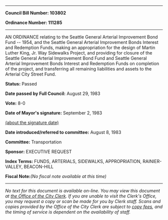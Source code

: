 

********

**Council Bill Number: 103802**
   
**Ordinance Number: 111285**
********

 AN ORDINANCE relating to the Seattle General Arterial Improvement Bond Fund -- 1954, and the Seattle General Arterial Improvement Bonds Interest and Redemption Funds, making an appropriation for the design of Martin Luther King, Jr. Way Sidewalks Project, and providing for closure of the Seattle General Arterial Improvement Bond Fund and Seattle General Arterial Improvement Bonds Interest and Redemption Funds on completion of the project, and transferring all remaining liabilities and assets to the Arterial City Street Fund.

**Status:** Passed
   
**Date passed by Full Council:** August 29, 1983
   
**Vote:** 8-0
   
**Date of Mayor's signature:** September 2, 1983
   
[(about the signature date)](/~public/approvaldate.htm)
   
   
   
**Date introduced/referred to committee:** August 8, 1983
   
**Committee:** Transportation
   
**Sponsor:** EXECUTIVE REQUEST
   
   
**Index Terms:** FUNDS, ARTERIALS, SIDEWALKS, APPROPRIATION, RAINIER-VALLEY, BEACON-HILL

**Fiscal Note:**_(No fiscal note available at this time)_
********

_No text for this document is available on-line. You may view this document at [the Office of the City Clerk](http://www.seattle.gov/leg/clerk/contactUs.htm). If you are unable to visit the Clerk's Office, you may request a copy or scan be made for you by Clerk staff. Scans and copies provided by the Office of the City Clerk are subject to [copy fees](http://clerk.seattle.gov/~public/clerkfees.htm), and the timing of service is dependent on the availability of staff._


